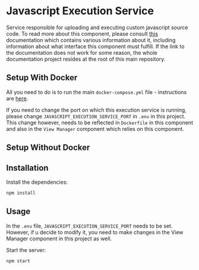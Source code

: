 # Javascript Execution Service

Service responsible for uploading and executing custom javascript source code. To read more about this component, please consult [this](https://marekstef.github.io/storage-system-documentation/docs/main-system/js-execution-service/introduction) documentation which contains various information about it, including information about what interface this component must fulfill. If the link to the documentation does not work for some reason, the whole documentation project resides at the root of this main repository.

## Setup With Docker

All you need to do is to run the main `docker-compose.yml` file - instructions are [here](../../).

If you need to change the port on which this execution service is running, please change `JAVASCRIPT_EXECUTION_SERVICE_PORT` in `.env` in this project. This change however, needs to be reflected in `Dockerfile` in this component and also in the `View Manager` component which relies on this component.

## Setup Without Docker

## Installation

Install the dependencies:

```bash
npm install
```

## Usage

In the `.env` file, `JAVASCRIPT_EXECUTION_SERVICE_PORT` needs to be set. However, if u decide to modify it, you need to make changes in the View Manager component in this project as well.

Start the server:

```bash
npm start
```